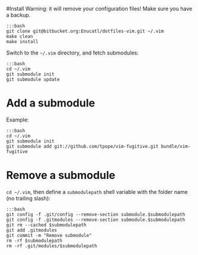 #Install
Warning: it will remove your configuration files! Make sure you have a
backup.

    :::bash
    git clone git@bitbucket.org:Enucatl/dotfiles-vim.git ~/.vim
    make clean
    make install

Switch to the `~/.vim` directory, and fetch submodules:

    :::bash
    cd ~/.vim
    git submodule init
    git submodule update

# Add a submodule
Example:

    :::bash
    cd ~/.vim
    git submodule init
    git submodule add git://github.com/tpope/vim-fugitive.git bundle/vim-fugitive

# Remove a submodule
`cd ~/.vim`, then define a `submodulepath` shell variable with the folder name (no trailing slash):

    :::bash
    git config -f .git/config --remove-section submodule.$submodulepath
    git config -f .gitmodules --remove-section submodule.$submodulepath
    git rm --cached $submodulepath
    git add .gitmodules
    git commit -m "Remove submodule"
    rm -rf $submodulepath
    rm -rf .git/modules/$submodulepath

